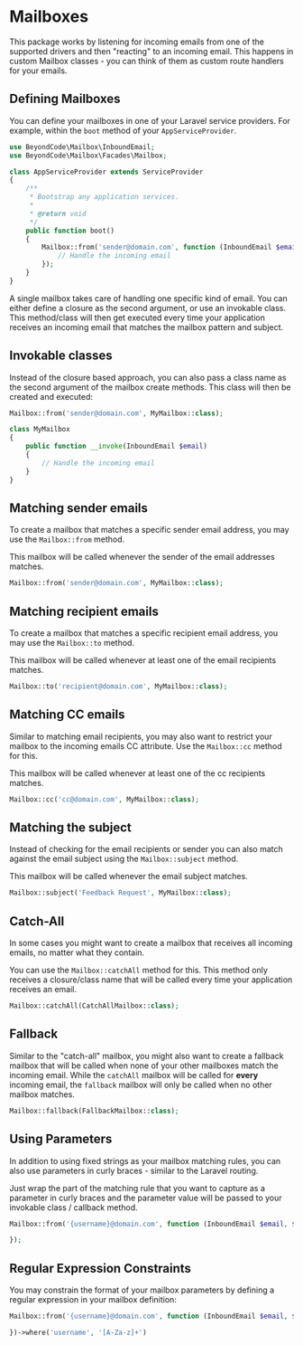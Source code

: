 # Mailboxes

This package works by listening for incoming emails from one of the supported drivers and then "reacting" to an incoming email. This happens in custom Mailbox classes - you can think of them as custom route handlers for your emails.

## Defining Mailboxes

You can define your mailboxes in one of your Laravel service providers. For example, within the `boot` method of your `AppServiceProvider`.

```php
use BeyondCode\Mailbox\InboundEmail;
use BeyondCode\Mailbox\Facades\Mailbox;

class AppServiceProvider extends ServiceProvider
{
    /**
     * Bootstrap any application services.
     *
     * @return void
     */
    public function boot()
    {
        Mailbox::from('sender@domain.com', function (InboundEmail $email) {
            // Handle the incoming email
        });
    }
}
```

A single mailbox takes care of handling one specific kind of email. You can either define a closure as the second argument, or use an invokable class. This method/class will then get executed every time your application receives an incoming email that matches the mailbox pattern and subject.

## Invokable classes

Instead of the closure based approach, you can also pass a class name as the second argument of the mailbox create methods. This class will then be created and executed:

```php
Mailbox::from('sender@domain.com', MyMailbox::class);

class MyMailbox
{
    public function __invoke(InboundEmail $email)
    {
        // Handle the incoming email
    }
}
```

## Matching sender emails

To create a mailbox that matches a specific sender email address, you may use the `Mailbox::from` method.

This mailbox will be called whenever the sender of the email addresses matches.

```php
Mailbox::from('sender@domain.com', MyMailbox::class);
```

## Matching recipient emails

To create a mailbox that matches a specific recipient email address, you may use the `Mailbox::to` method.

This mailbox will be called whenever at least one of the email recipients matches.

```php
Mailbox::to('recipient@domain.com', MyMailbox::class);
```

## Matching CC emails

Similar to matching email recipients, you may also want to restrict your mailbox to the incoming emails CC attribute. Use the `Mailbox::cc` method for this.

This mailbox will be called whenever at least one of the cc recipients matches.

```php
Mailbox::cc('cc@domain.com', MyMailbox::class);
```

## Matching the subject

Instead of checking for the email recipients or sender you can also match against the email subject using the `Mailbox::subject` method.

This mailbox will be called whenever the email subject matches.

```php
Mailbox::subject('Feedback Request', MyMailbox::class);
```

## Catch-All

In some cases you might want to create a mailbox that receives all incoming emails, no matter what they contain.

You can use the `Mailbox::catchAll` method for this. This method only receives a closure/class name that will be called every time your application receives an email.

```php
Mailbox::catchAll(CatchAllMailbox::class);
```

## Fallback

Similar to the "catch-all" mailbox, you might also want to create a fallback mailbox that will be called when none of your other mailboxes match the incoming email. While the `catchAll` mailbox will be called for **every** incoming email, the `fallback` mailbox will only be called when no other mailbox matches.

```php
Mailbox::fallback(FallbackMailbox::class);
```

## Using Parameters

In addition to using fixed strings as your mailbox matching rules, you can also use parameters in curly braces - similar to the Laravel routing.

Just wrap the part of the matching rule that you want to capture as a parameter in curly braces and the parameter value will be passed to your invokable class / callback method.

```php
Mailbox::from('{username}@domain.com', function (InboundEmail $email, $username) {

});
```

## Regular Expression Constraints

You may constrain the format of your mailbox parameters by defining a regular expression in your mailbox definition:

```php
Mailbox::from('{username}@domain.com', function (InboundEmail $email, $username) {

})->where('username', '[A-Za-z]+')
```
